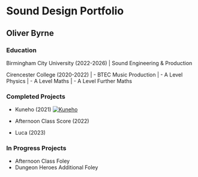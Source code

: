# Sound Design Portfolio 
## Oliver Byrne

### Education
Birmingham City University (2022-2026) | Sound Engineering & Production

Cirencester College (2020-2022) 
| - BTEC Music Production
| - A Level Physics
| - A Level Maths
| - A Level Further Maths

### Completed Projects
- Kuneho (2021)
[![Kuneho](http://img.youtube.com/vi/eatkKt48nsE/0.jpg)](http://www.youtube.com/watch?v=eatkKt48nsE)

- Afternoon Class Score (2022)

- Luca (2023)

### In Progress Projects
- Afternoon Class Foley
- Dungeon Heroes Additional Foley 



